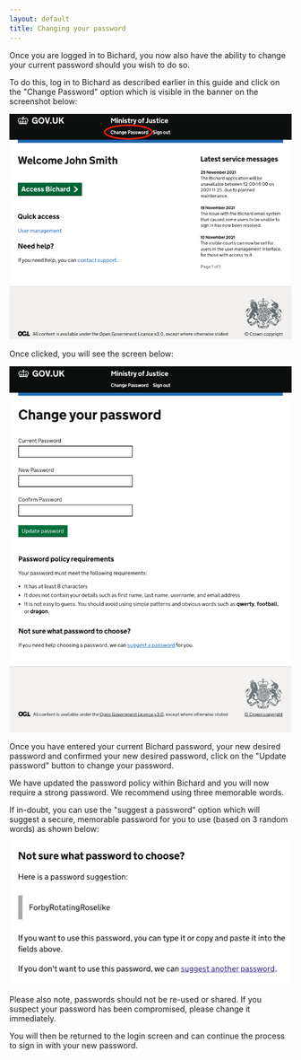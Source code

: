 ```yaml
---
layout: default
title: Changing your password
---
```


Once you are logged in to Bichard, you now also have the ability to change your current password should you wish to do so.

To do this, log in to Bichard as described earlier in this guide and click on the "Change Password" option which is visible in the banner on the screenshot below:

![Change password link](image1.png)

Once clicked, you will see the screen below:

![Change password form](image2.png)

Once you have entered your current Bichard password, your new desired password and confirmed your new desired password, click on the "Update password" button to change your password.

We have updated the password policy within Bichard and you will now require a strong password. We recommend using three memorable words.

If in-doubt, you can use the "suggest a password" option which will suggest a secure, memorable password for you to use (based on 3 random words) as shown below:

![Password suggestions](image3.png)

Please also note, passwords should not be re-used or shared. If you suspect your password has been compromised, please change it immediately.

You will then be returned to the login screen and can continue the process to sign in with your new password.
